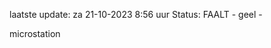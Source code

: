 laatste update: 
za 21-10-2023  8:56   uur 
Status: FAALT - geel - 
<div class="service Y">microstation</div>